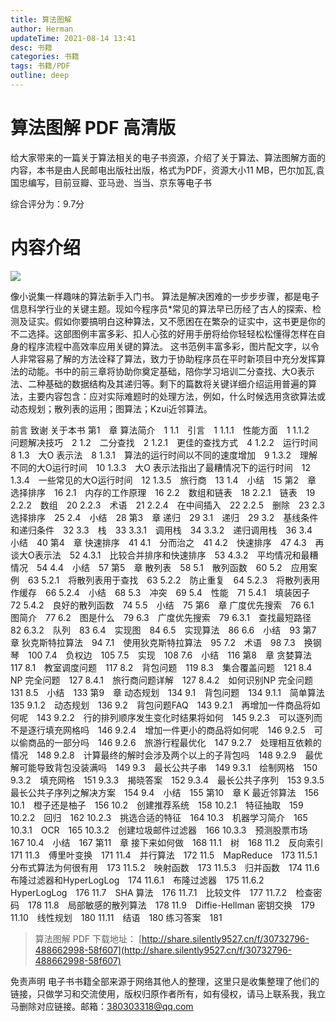 ```yaml
---
title: 算法图解
author: Herman
updateTime: 2021-08-14 13:41
desc: 书籍
categories: 书籍
tags: 书籍/PDF
outline: deep
---
```



# 算法图解 PDF 高清版

给大家带来的一篇关于算法相关的电子书资源，介绍了关于算法、算法图解方面的内容，本书是由人民邮电出版社出版，格式为PDF，资源大小11 MB，巴尔加瓦,袁国忠编写，目前豆瓣、亚马逊、当当、京东等电子书

综合评分为：9.7分

# 内容介绍

![](https://cdn.jsdelivr.net/gh/silently9527/images/008i3skNgy1gu3urtyvuhj6078097t8y02.jpg)

像小说集一样趣味的算法新手入门书。
算法是解决困难的一步步步骤，都是电子信息科学行业的关键主题。现如今程序员*常见的算法早已历经了古人的探索、检测及证实。假如你要搞明白这种算法，又不愿困在在繁杂的证实中，这书更是你的不二选择。这部图例丰富多彩、扣人心弦的好用手册将给你轻轻松松懂得怎样在自身的程序流程中高效率应用关键的算法。
这书范例丰富多彩，图片配文字，以令人非常容易了解的方法诠释了算法，致力于协助程序员在平时新项目中充分发挥算法的动能。书中的前三章将协助你奠定基础，陪你学习培训二分查找、大O表示法、二种基础的数据结构及其递归等。剩下的篇数将关键详细介绍运用普遍的算法，主要内容包含：应对实际难题时的处理方法，例如，什么时候选用贪欲算法或动态规划；散列表的运用；图算法；Kzui近邻算法。

前言
致谢
关于本书
第1　章 算法简介　1
1.1　引言　1
1.1.1　性能方面　1
1.1.2　问题解决技巧　2
1.2　二分查找　2
1.2.1　更佳的查找方式　4
1.2.2　运行时间　8
1.3　大O 表示法　8
1.3.1　算法的运行时间以不同的速度增加　9
1.3.2　理解不同的大O运行时间　10
1.3.3　大O 表示法指出了最糟情况下的运行时间　12
1.3.4　一些常见的大O运行时间　12
1.3.5　旅行商　13
1.4　小结　15
第2　章 选择排序　16
2.1　内存的工作原理　16
2.2　数组和链表　18
2.2.1　链表　19
2.2.2　数组　20
2.2.3　术语　21
2.2.4　在中间插入　22
2.2.5　删除　23
2.3　选择排序　25
2.4　小结　28
第3　章 递归　29
3.1　递归　29
3.2　基线条件和递归条件　32
3.3　栈　33
3.3.1　调用栈　34
3.3.2　递归调用栈　36
3.4　小结　40
第4　章 快速排序　41
4.1　分而治之　41
4.2　快速排序　47
4.3　再谈大O表示法　52
4.3.1　比较合并排序和快速排序　53
4.3.2　平均情况和最糟情况　54
4.4　小结　57
第5　章 散列表　58
5.1　散列函数　60
5.2　应用案例　63
5.2.1　将散列表用于查找　63
5.2.2　防止重复　64
5.2.3　将散列表用作缓存　66
5.2.4　小结　68
5.3　冲突　69
5.4　性能　71
5.4.1　填装因子　72
5.4.2　良好的散列函数　74
5.5　小结　75
第6　章 广度优先搜索　76
6.1　图简介　77
6.2　图是什么　79
6.3　广度优先搜索　79
6.3.1　查找最短路径　82
6.3.2　队列　83
6.4　实现图　84
6.5　实现算法　86
6.6　小结　93
第7　章 狄克斯特拉算法　94
7.1　使用狄克斯特拉算法　95
7.2　术语　98
7.3　换钢琴　100
7.4　负权边　105
7.5　实现　108
7.6　小结　116
第8　章 贪婪算法　117
8.1　教室调度问题　117
8.2　背包问题　119
8.3　集合覆盖问题　121
8.4　NP 完全问题　127
8.4.1　旅行商问题详解　127
8.4.2　如何识别NP 完全问题　131
8.5　小结　133
第9　章 动态规划　134
9.1　背包问题　134
9.1.1　简单算法　135
9.1.2　动态规划　136
9.2　背包问题FAQ　143
9.2.1　再增加一件商品将如何呢　143
9.2.2　行的排列顺序发生变化时结果将如何　145
9.2.3　可以逐列而不是逐行填充网格吗　146
9.2.4　增加一件更小的商品将如何呢　146
9.2.5　可以偷商品的一部分吗　146
9.2.6　旅游行程最优化　147
9.2.7　处理相互依赖的情况　148
9.2.8　计算最终的解时会涉及两个以上的子背包吗　148
9.2.9　最优解可能导致背包没装满吗　149
9.3　最长公共子串　149
9.3.1　绘制网格　150
9.3.2　填充网格　151
9.3.3　揭晓答案　152
9.3.4　最长公共子序列　153
9.3.5　最长公共子序列之解决方案　154
9.4　小结　155
第10　章 K 最近邻算法　156
10.1　橙子还是柚子　156
10.2　创建推荐系统　158
10.2.1　特征抽取　159
10.2.2　回归　162
10.2.3　挑选合适的特征　164
10.3　机器学习简介　165
10.3.1　OCR　165
10.3.2　创建垃圾邮件过滤器　166
10.3.3　预测股票市场　167
10.4　小结　167
第11　章 接下来如何做　168
11.1　树　168
11.2　反向索引　171
11.3　傅里叶变换　171
11.4　并行算法　172
11.5　MapReduce　173
11.5.1　分布式算法为何很有用　173
11.5.2　映射函数　173
11.5.3　归并函数　174
11.6　布隆过滤器和HyperLogLog　174
11.6.1　布隆过滤器　175
11.6.2　HyperLogLog　176
11.7　SHA 算法　176
11.7.1　比较文件　177
11.7.2　检查密码　178
11.8　局部敏感的散列算法　178
11.9　Diffie-Hellman 密钥交换　179
11.10　线性规划　180
11.11　结语　180
练习答案　181


> 算法图解 PDF 下载地址： [http://share.silently9527.cn/f/30732796-488662998-58f607](http://share.silently9527.cn/f/30732796-488662998-58f607)



免责声明
电子书书籍全部来源于网络其他人的整理，这里只是收集整理了他们的链接，只做学习和交流使用，版权归原作者所有，如有侵权，请马上联系我，我立马删除对应链接。邮箱：380303318@qq.com
